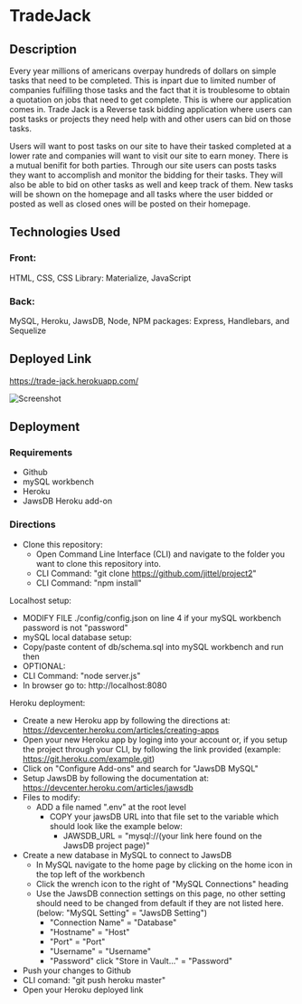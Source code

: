# TradeJack

## Description
Every year millions of americans overpay hundreds of dollars on simple tasks that need to be completed. This is inpart due to limited number of companies fulfilling those tasks and the fact that it is troublesome to obtain a quotation on jobs that need to get complete. This is where our application comes in. Trade Jack is a Reverse task bidding application where users can post tasks or projects they need help with and other users can bid on those tasks. 

Users will want to post tasks on our site to have their tasked completed at a lower rate and companies will want to visit our site to earn money. There is a mutual benifit for both parties. Through our site users can posts tasks they want to accomplish and monitor the bidding for their tasks. They will also be able to bid on other tasks as well and keep track of them. New tasks will be shown on the homepage and all tasks where the user bidded or posted as well as closed ones will be posted on their homepage.

## Technologies Used
 ### Front:
 HTML, CSS, CSS Library: Materialize, JavaScript
 ### Back:
 MySQL, Heroku, JawsDB, Node, 
 NPM packages: Express, Handlebars, and Sequelize 

## Deployed Link
https://trade-jack.herokuapp.com/

![Screenshot](./Trade_Jack_screenshot.png)


## Deployment

### Requirements 
  - Github 
  - mySQL workbench
  - Heroku 
  - JawsDB Heroku add-on

### Directions
  - Clone this repository:
    - Open Command Line Interface (CLI) and navigate to the folder you want to clone this repository into.
    - CLI Command: "git clone https://github.com/jittel/project2"
    - CLI Command: "npm install"
  
  Localhost setup:
  - MODIFY FILE ./config/config.json on line 4 if your mySQL workbench password is not "password"
  - mySQL local database setup:
   - Copy/paste content of db/schema.sql into mySQL workbench and run then
   - OPTIONAL: 
  - CLI Command: "node server.js"
  - In browser go to: http://localhost:8080
  
  Heroku deployment:
  - Create a new Heroku app by following the directions at: https://devcenter.heroku.com/articles/creating-apps
  - Open your new Heroku app by loging into your account or, if you setup the project through your CLI, by following the link provided (example: https://git.heroku.com/example.git)
  - Click on "Configure Add-ons" and search for "JawsDB MySQL"
  - Setup JawsDB by following the documentation at: https://devcenter.heroku.com/articles/jawsdb
  - Files to modify:
    - ADD a file named ".env" at the root level
      - COPY your jawsDB URL into that file set to the variable which should look like the example below:
        - JAWSDB_URL = "mysql://(your link here found on the JawsDB project page)"
  - Create a new database in MySQL to connect to JawsDB
    - In MySQL navigate to the home page by clicking on the home icon in the top left of the workbench
    - Click the wrench icon to the right of "MySQL Connections" heading
    - Use the JawsDB connection settings on this page, no other setting should need to be changed from default if they are not listed here. (below: "MySQL Setting" = "JawsDB Setting")
      - "Connection Name" = "Database"
      - "Hostname" = "Host"
      - "Port" = "Port"
      - "Username" = "Username"
      - "Password" click "Store in Vault..." = "Password"
  - Push your changes to Github
  - CLI comand: "git push heroku master"
  - Open your Heroku deployed link



